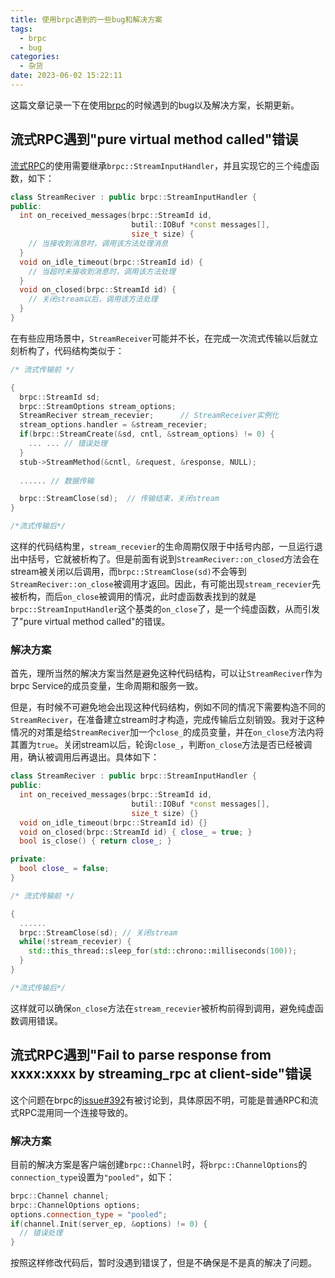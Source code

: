```yaml
---
title: 使用brpc遇到的一些bug和解决方案
tags:
  - brpc
  - bug
categories:
  - 杂货
date: 2023-06-02 15:22:11
---
```



这篇文章记录一下在使用[brpc](https://github.com/apache/brpc/)的时候遇到的bug以及解决方案，长期更新。

<!-- more -->

## 流式RPC遇到"pure virtual method called"错误

[流式RPC](https://brpc.apache.org/zh/docs/client/streaming-rpc/)的使用需要继承`brpc::StreamInputHandler`，并且实现它的三个纯虚函数，如下：  

``` C++
class StreamReciver : public brpc::StreamInputHandler {
public:
  int on_received_messages(brpc::StreamId id, 
                           butil::IOBuf *const messages[], 
                           size_t size) {
    // 当接收到消息时，调用该方法处理消息
  }
  void on_idle_timeout(brpc::StreamId id) {
    // 当超时未接收到消息时，调用该方法处理
  }
  void on_closed(brpc::StreamId id) {
    // 关闭stream以后，调用该方法处理
  }
}
```

在有些应用场景中，`StreamReceiver`可能并不长，在完成一次流式传输以后就立刻析构了，代码结构类似于：

``` C++
/* 流式传输前 */

{
  brpc::StreamId sd;
  brpc::StreamOptions stream_options;
  StreamReciver stream_recevier;      // StreamReceiver实例化
  stream_options.handler = &stream_recevier;
  if(brpc::StreamCreate(&sd, cntl, &stream_options) != 0) { 
    ... ... // 错误处理
  }
  stub->StreamMethod(&cntl, &request, &response, NULL);
  
  ...... // 数据传输

  brpc::StreamClose(sd);  // 传输结束，关闭stream
}

/*流式传输后*/
```

这样的代码结构里，`stream_recevier`的生命周期仅限于中括号内部，一旦运行退出中括号，它就被析构了。但是前面有说到`StreamReciver::on_closed`方法会在stream被关闭以后调用，而`brpc::StreamClose(sd)`不会等到`StreamReciver::on_close`被调用才返回。因此，有可能出现`stream_recevier`先被析构，而后`on_close`被调用的情况，此时虚函数表找到的就是`brpc::StreamInputHandler`这个基类的`on_close`了，是一个纯虚函数，从而引发了"pure virtual method called"的错误。  

### 解决方案

首先，理所当然的解决方案当然是避免这种代码结构，可以让`StreamReciver`作为brpc Service的成员变量，生命周期和服务一致。  

但是，有时候不可避免地会出现这种代码结构，例如不同的情况下需要构造不同的`StreamReciver`，在准备建立stream时才构造，完成传输后立刻销毁。我对于这种情况的对策是给`StreamReciver`加一个`close_`的成员变量，并在`on_close`方法内将其置为`true`。关闭stream以后，轮询`close_`，判断`on_close`方法是否已经被调用，确认被调用后再退出。具体如下：

``` C++
class StreamReciver : public brpc::StreamInputHandler {
public:
  int on_received_messages(brpc::StreamId id, 
                           butil::IOBuf *const messages[], 
                           size_t size) {}
  void on_idle_timeout(brpc::StreamId id) {}
  void on_closed(brpc::StreamId id) { close_ = true; }
  bool is_close() { return close_; }

private:
  bool close_ = false;
}
```

``` C++
/* 流式传输前 */

{
  ...... 
  brpc::StreamClose(sd); // 关闭stream
  while(!stream_recevier) {
    std::this_thread::sleep_for(std::chrono::milliseconds(100));
  }
}

/*流式传输后*/
```

这样就可以确保`on_close`方法在`stream_recevier`被析构前得到调用，避免纯虚函数调用错误。

## 流式RPC遇到"Fail to parse response from xxxx:xxxx by streaming_rpc at client-side"错误

这个问题在brpc的[issue#392](https://github.com/apache/brpc/issues/392)有被讨论到，具体原因不明，可能是普通RPC和流式RPC混用同一个连接导致的。

### 解决方案

目前的解决方案是客户端创建`brpc::Channel`时，将`brpc::ChannelOptions`的`connection_type`设置为`"pooled"`，如下：  

``` C++
brpc::Channel channel;
brpc::ChannelOptions options;
options.connection_type = "pooled";
if(channel.Init(server_ep, &options) != 0) {
  // 错误处理
}
```

按照这样修改代码后，暂时没遇到错误了，但是不确保是不是真的解决了问题。

